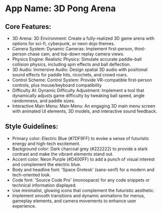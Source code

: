 # **App Name**: 3D Pong Arena

## Core Features:

- 3D Arena: 3D Environment: Create a fully-realized 3D game arena with options for sci-fi, cyberpunk, or neon dojo themes.
- Camera System: Dynamic Cameras: Implement first-person, third-person chase cam, and top-down replay camera views.
- Physics Engine: Realistic Physics: Simulate accurate paddle-ball collision physics, including spin effects and ball deflection.
- 3D Audio: Immersive Audio: Design spatial 3D audio with positional sound effects for paddle hits, ricochets, and crowd roars.
- Control Scheme: Control System: Provide VR-compatible first-person controls, plus mouse/keyboard compatibility
- Difficulty AI: Dynamic Difficulty Adjustment: Implement a tool that dynamically adjusts game difficulty by tweaking ball speed, angle randomness, and paddle sizes.
- Interactive Main Menu: Main Menu: An engaging 3D main menu screen with animated UI elements, 3D models, and interactive sound feedback.

## Style Guidelines:

- Primary color: Electric Blue (#7DF9FF) to evoke a sense of futuristic energy and high-tech excitement.
- Background color: Dark charcoal grey (#222222) to provide a stark contrast and make the vibrant elements stand out.
- Accent color: Neon Purple (#D400FF) to add a punch of visual interest and complement the electric blue.
- Body and headline font: 'Space Grotesk' (sans-serif) for a modern and tech-oriented look.
- Code font: 'Source Code Pro' (monospace) for any code snippets or technical information displayed.
- Use minimalist, glowing icons that complement the futuristic aesthetic.
- Implement smooth transitions and dynamic animations for menus, gameplay elements, and camera movements to enhance user experience.